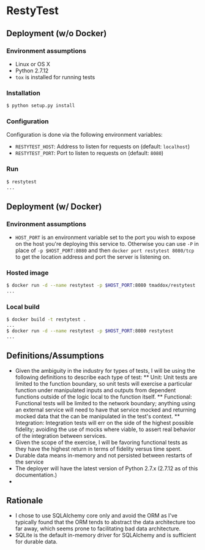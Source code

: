 # RestyTest

## Deployment (w/o Docker)

### Environment assumptions
* Linux or OS X
* Python 2.7.12
* `tox` is installed for running tests

### Installation

```bash
$ python setup.py install
```

### Configuration

Configuration is done via the following environment variables:

* `RESTYTEST_HOST`: Address to listen for requests on (default: `localhost`)
* `RESTYTEST_PORT`: Port to listen to requests on (default: `8080`)

### Run

```bash
$ restytest
...
```

## Deployment (w/ Docker)

### Environment assumptions

* `HOST_PORT` is an environment variable set to the port you wish to expose on
  the host you're deploying this service to. Otherwise you can use `-P` in place
  of `-p $HOST_PORT:8080` and then `docker port restytest 8080/tcp` to get the
  location address and port the server is listening on.

### Hosted image

```bash
$ docker run -d --name restytest -p $HOST_PORT:8080 tmaddox/restytest
...
```

### Local build

```bash
$ docker build -t restytest .
...
$ docker run -d --name restytest -p $HOST_PORT:8080 restytest
...
```


## Definitions/Assumptions

* Given the ambiguity in the industry for types of tests, I will be using the
  following definitions to describe each type of test:
    ** Unit: Unit tests are limited to the function boundary, so unit tests will
       exercise a particular function under manipulated inputs and outputs from
       dependent functions outside of the logic local to the function itself.
    ** Functional: Functional tests will be limited to the network boundary;
       anything using an external service will need to have that service mocked
       and returning mocked data that the can be manipulated in the test's
       context.
    ** Integration: Integration tests will err on the side of the highest
       possible fidelity; avoiding the use of mocks where viable, to assert real
       behavior of the integration between services.
* Given the scope of the exercise, I will be favoring functional tests as they
  have the highest return in terms of fidelity versus time spent.
* Durable data means in-memory and not persisted between restarts of the service
* The deployer will have the latest version of Python 2.7.x (2.7.12 as of this
  documentation.)
* 

## Rationale

* I chose to use SQLAlchemy core only and avoid the ORM as I've typically found
  that the ORM tends to abstract the data architecture too far away, which seems
  prone to facilitating bad data architecture.
* SQLite is the default in-memory driver for SQLAlchemy and is sufficient for
  durable data.
